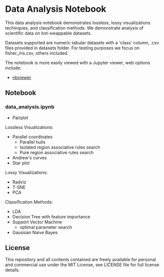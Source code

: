 # Data Analysis Notebook

This data analysis notebook demonstrates lossless, lossy visualizations techinques, and classification methods. We demonstrate analysis of scientific data on hot-swappable datasets.  

Datasets supported are numeric tabular datasets with a 'class' column, .csv files provided in datasets folder. For testing purposes we focus on fisher_iris.csv, others included.  

The notebook is more easily viewed with a Jupyter viewer, web options include:

- [nbviewer](https://nbviewer.org/github/AvaAvarai/DataAnalysisNotebook/blob/main/data_analysis.ipynb)

## Notebook

### data_analysis.ipynb

- Pairplot

Lossless Visualizations:

- Parallel coordinates
  - Parallel hulls
  - Isolated region associative rules search
  - Pure region associative rules search
- Andrew's curves
- Star plot

Lossy Visualizations:

- Radviz
- T-SNE
- PCA

Classification Methods:

- LDA
- Decision Tree with feature importance
- Support Vector Machine
  - optimal parameter search
- Gaussian Naive Bayes

## License

This repository and all contents contained are freely available for personal and commercial use under the MIT License, see LICENSE file for full license details.
